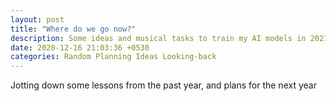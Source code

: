 ```yaml
---
layout: post
title: "Where do we go now?"
description: Some ideas and musical tasks to train my AI models in 2021
date: 2020-12-16 21:03:36 +0530
categories: Random Planning Ideas Looking-back
---
```


Jotting down some lessons from the past year, and plans for the next year